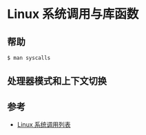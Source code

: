 # Linux 系统调用与库函数

## 帮助

```bash
$ man syscalls
```

## 处理器模式和上下文切换

## 参考

* [Linux 系统调用列表](https://www.ibm.com/developerworks/cn/linux/kernel/syscall/part1/appendix.html)